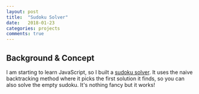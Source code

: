 ```yaml
---
layout: post
title:  "Sudoku Solver"
date:   2018-01-23 
categories: projects
comments: true
---
```


<h2>Background & Concept</h2>
I am starting to learn JavaScript, so I built a <a href="/public/sudoku/index.html"> sudoku solver</a>.
It uses the naive backtracking method where it picks the first solution it finds, so you can also solve the empty sudoku. It's nothing fancy but it works! 
